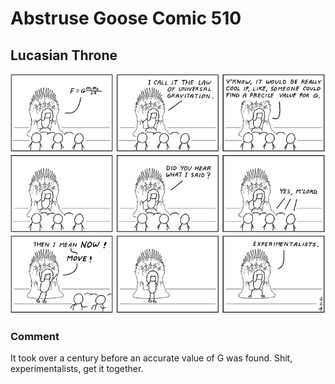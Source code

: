 # Abstruse Goose Comic 510
## Lucasian Throne

![image](comics/game_of_theories.png)
### Comment
It took over a century before an accurate value of G was found. Shit, experimentalists, get it together.
